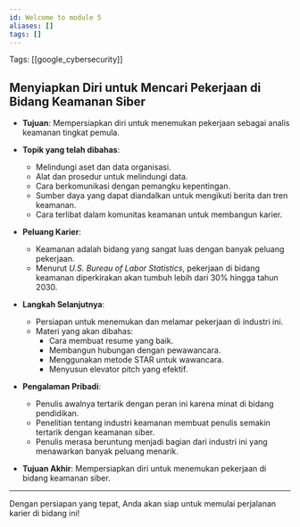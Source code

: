 ```yaml
---
id: Welcome to module 5
aliases: []
tags: []
---
```


Tags: [[google_cybersecurity]]

## Menyiapkan Diri untuk Mencari Pekerjaan di Bidang Keamanan Siber

- **Tujuan**: Mempersiapkan diri untuk menemukan pekerjaan sebagai analis keamanan tingkat pemula.
- **Topik yang telah dibahas**:

  - Melindungi aset dan data organisasi.
  - Alat dan prosedur untuk melindungi data.
  - Cara berkomunikasi dengan pemangku kepentingan.
  - Sumber daya yang dapat diandalkan untuk mengikuti berita dan tren keamanan.
  - Cara terlibat dalam komunitas keamanan untuk membangun karier.

- **Peluang Karier**:

  - Keamanan adalah bidang yang sangat luas dengan banyak peluang pekerjaan.
  - Menurut _U.S. Bureau of Labor Statistics_, pekerjaan di bidang keamanan diperkirakan akan tumbuh lebih dari 30% hingga tahun 2030.

- **Langkah Selanjutnya**:

  - Persiapan untuk menemukan dan melamar pekerjaan di industri ini.
  - Materi yang akan dibahas:
    - Cara membuat resume yang baik.
    - Membangun hubungan dengan pewawancara.
    - Menggunakan metode STAR untuk wawancara.
    - Menyusun elevator pitch yang efektif.

- **Pengalaman Pribadi**:

  - Penulis awalnya tertarik dengan peran ini karena minat di bidang pendidikan.
  - Penelitian tentang industri keamanan membuat penulis semakin tertarik dengan keamanan siber.
  - Penulis merasa beruntung menjadi bagian dari industri ini yang menawarkan banyak peluang menarik.

- **Tujuan Akhir**: Mempersiapkan diri untuk menemukan pekerjaan di bidang keamanan siber.

---

Dengan persiapan yang tepat, Anda akan siap untuk memulai perjalanan karier di bidang ini!
